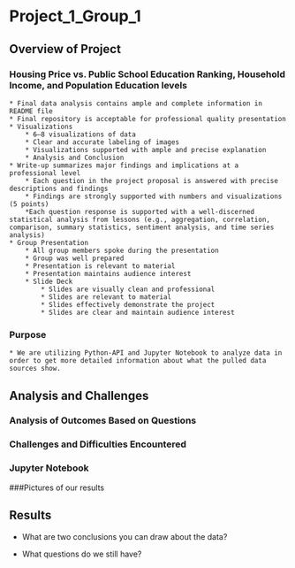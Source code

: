 # Project_1_Group_1

## Overview of Project

### Housing Price vs. Public School Education Ranking, Household Income, and Population Education levels
   
    * Final data analysis contains ample and complete information in README file
    * Final repository is acceptable for professional quality presentation
    * Visualizations
        * 6–8 visualizations of data
        * Clear and accurate labeling of images
        * Visualizations supported with ample and precise explanation
        * Analysis and Conclusion 
    * Write-up summarizes major findings and implications at a professional level
        * Each question in the project proposal is answered with precise descriptions and findings
        * Findings are strongly supported with numbers and visualizations (5 points)
        *Each question response is supported with a well-discerned statistical analysis from lessons (e.g., aggregation, correlation, comparison, summary statistics, sentiment analysis, and time series analysis)
    * Group Presentation
        * All group members spoke during the presentation
        * Group was well prepared
        * Presentation is relevant to material
        * Presentation maintains audience interest
        * Slide Deck
            * Slides are visually clean and professional
            * Slides are relevant to material
            * Slides effectively demonstrate the project 
            * Slides are clear and maintain audience interest

### Purpose
   
    * We are utilizing Python-API and Jupyter Notebook to analyze data in order to get more detailed information about what the pulled data sources show.

## Analysis and Challenges

### Analysis of Outcomes Based on Questions

### Challenges and Difficulties Encountered

### Jupyter Notebook

###Pictures of our results

## Results

* What are two conclusions you can draw about the data?

* What questions do we still have?
